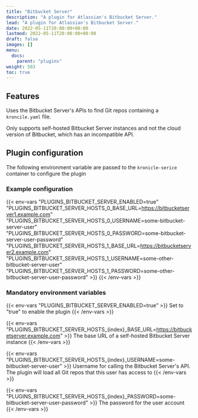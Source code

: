 ```yaml
---
title: "Bitbucket Server"
description: "A plugin for Atlassian's Bitbucket Server."
lead: "A plugin for Atlassian's Bitbucket Server."
date: 2022-05-11T20:00:00+00:00
lastmod: 2022-05-11T20:00:00+00:00
draft: false
images: []
menu:
  docs:
    parent: "plugins"
weight: 503
toc: true
---
```


## Features

Uses the Bitbucket Server's APIs to find Git repos containing a `kroncile.yaml` file.

Only supports self-hosted Bitbucket Server instances and not the cloud version of Bitbucket, which has an incompatible
API.

## Plugin configuration

The following environment variable are passed to the `kronicle-serice` container to configure the plugin


### Example configuration

{{< env-vars
"PLUGINS_BITBUCKET_SERVER_ENABLED=true"
"PLUGINS_BITBUCKET_SERVER_HOSTS_0_BASE_URL=https://bitbucketserver1.example.com"
"PLUGINS_BITBUCKET_SERVER_HOSTS_0_USERNAME=some-bitbucket-server-user"
"PLUGINS_BITBUCKET_SERVER_HOSTS_0_PASSWORD=some-bitbucket-server-user-password"
"PLUGINS_BITBUCKET_SERVER_HOSTS_1_BASE_URL=https://bitbucketserver2.example.com"
"PLUGINS_BITBUCKET_SERVER_HOSTS_1_USERNAME=some-other-bitbucket-server-user"
"PLUGINS_BITBUCKET_SERVER_HOSTS_1_PASSWORD=some-other-bitbucket-server-user-password" >}}
{{< /env-vars >}}


### Mandatory environment variables

{{< env-vars "PLUGINS_BITBUCKET_SERVER_ENABLED=true" >}}
Set to "true" to enable the plugin
{{< /env-vars >}}

{{< env-vars "PLUGINS_BITBUCKET_SERVER_HOSTS_{index}_BASE_URL=https://bitbucketserver.example.com" >}}
The base URL of a self-hosted Bitbucket Server instance
{{< /env-vars >}}

{{< env-vars "PLUGINS_BITBUCKET_SERVER_HOSTS_{index}_USERNAME=some-bitbucket-server-user" >}}
Username for calling the Bitbucket Server's API.  The plugin will load all Git repos that this user has access to
{{< /env-vars >}}

{{< env-vars "PLUGINS_BITBUCKET_SERVER_HOSTS_{index}_PASSWORD=some-bitbucket-server-user-password" >}}
The password for the user account
{{< /env-vars >}}
